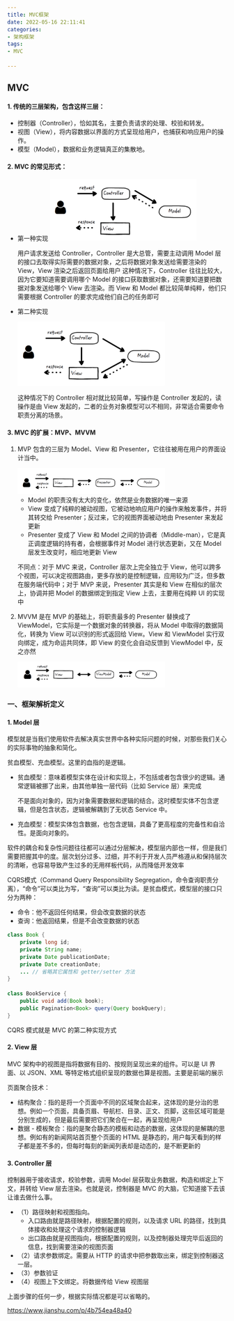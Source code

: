 ```yaml
---
title: MVC框架
date: 2022-05-16 22:11:41
categories:
- 架构框架
tags:
- MVC

---
```


## MVC

#### 1. 传统的三层架构，包含这样三层：

- 控制器（Controller），恰如其名，主要负责请求的处理、校验和转发。
- 视图（View），将内容数据以界面的方式呈现给用户，也捕获和响应用户的操作。
- 模型（Model），数据和业务逻辑真正的集散地。

#### 2. MVC 的常见形式：

- 第一种实现
    <img src="../image/MVC第一种实现.png" alt="s" style="zoom:33%;" />

    用户请求发送给 Controller，Controller 是大总管，需要主动调用 Model 层的接口去取得实际需要的数据对象，之后将数据对象发送给需要渲染的 View，View 渲染之后返回页面给用户
    这种情况下，Controller 往往比较大，因为它要知道需要调用哪个 Model 的接口获取数据对象，还需要知道要把数据对象发送给哪个 View 去渲染。而 View 和 Model 都比较简单纯粹，他们只需要根据 Controller 的要求完成他们自己的任务即可

- 第二种实现

    <img src="../image/MVC第二种实现.png" alt="s" style="zoom:33%;" />

    这种情况下的 Controller 相对就比较简单，写操作是 Controller 发起的，读操作是由 View 发起的，二者的业务对象模型可以不相同，非常适合需要命令职责分离的场景。

#### 3. MVC 的扩展：MVP、MVVM

1. MVP 包含的三层为 Model、View 和 Presenter，它往往被用在用户的界面设计当中。

    <img src="../image/MVP设计.png" style="zoom:33%;" />

    - Model 的职责没有太大的变化，依然是业务数据的唯一来源
    - View 变成了纯粹的被动视图，它被动地响应用户的操作来触发事件，并将其转交给 Presenter；反过来，它的视图界面被动地由 Presenter 来发起更新
    - Presenter 变成了 View 和 Model 之间的协调者（Middle-man），它是真正调度逻辑的持有者，会根据事件对 Model 进行状态更新，又在 Model 层发生改变时，相应地更新 View

    不同点：对于 MVC 来说，Controller 层次上完全独立于 View，他可以跨多个视图，可以决定视图路由，更多存放的是控制逻辑，应用较为广泛，但多数在服务端代码中；对于 MVP 来说，Presenter 其实是和 View 在相似的层次上，协调并把 Model 的数据绑定到指定 View 上去，主要用在纯粹 UI 的实现中

2. MVVM 是在 MVP 的基础上，将职责最多的 Presenter 替换成了 ViewModel，它实际是一个数据对象的转换器，将从 Model 中取得的数据简化，转换为 View 可以识别的形式返回给 View。View 和 ViewModel 实行双向绑定，成为命运共同体，即 View 的变化会自动反馈到 ViewModel 中，反之亦然

    <img src="../image/MVVM设计.png" alt="s" style="zoom:33%;" />

### 一、框架解析定义

#### 1. Model 层

模型就是当我们使用软件去解决真实世界中各种实际问题的时候，对那些我们关心的实际事物的抽象和简化。

贫血模型、充血模型。这里的血指的是逻辑。

- 贫血模型：意味着模型实体在设计和实现上，不包括或者包含很少的逻辑。通常逻辑被挪了出来，由其他单独一层代码（比如 Service 层）来完成

    不是面向对象的，因为对象需要数据和逻辑的结合。这时模型实体不包含逻辑，但是包含状态，逻辑被解耦到了无状态 Service 中。

- 充血模型：模型实体包含数据，也包含逻辑，具备了更高程度的完备性和自洽性。是面向对象的。

软件的耦合和复杂性问题往往都可以通过分层解决，模型层内部也一样，但是我们需要把握其中的度。层次划分过多、过细，并不利于开发人员严格遵从和保持层次的清晰，也容易导致产生过多的无用样板代码，从而降低开发效率

CQRS模式（Command Query Responsibility Segregation，命令查询职责分离），“命令”可以类比为写，“查询”可以类比为读。是贫血模式，模型层的接口只分为两种：

- 命令：他不返回任何结果，但会改变数据的状态
- 查询：他返回结果，但是不会改变数据的状态

```java
class Book {
    private long id;
    private String name;
    private Date publicationDate;
    private Date creationDate;
    ... // 省略其它属性和 getter/setter 方法
}

class BookService {
    public void add(Book book);
    public Pagination<Book> query(Query bookQuery);
}
```

CQRS 模式就是 MVC 的第二种实现方式

#### 2. View 层

MVC 架构中的视图是指将数据有目的、按规则呈现出来的组件。可以是 UI 界面、以 JSON、XML 等特定格式组织呈现的数据也算是视图。主要是前端的展示

页面聚合技术：

- 结构聚合：指的是将一个页面中不同的区域聚合起来，这体现的是分治的思想。例如一个页面，具备页眉、导航栏、目录、正文、页脚，这些区域可能是分别生成的，但是最后需要把它们聚合在一起，再呈现给用户
- 数据 - 模板聚合：指的是聚合静态的模板和动态的数据，这体现的是解耦的思想。例如有的新闻网站首页整个页面的 HTML 是静态的，用户每天看到的样子都是差不多的，但每时每刻的新闻列表却是动态的，是不断更新的

#### 3. Controller 层

控制器用于接收请求，校验参数，调用 Model 层获取业务数据，构造和绑定上下文，并转给 View 层去渲染。也就是说，控制器是 MVC 的大脑，它知道接下去该让谁去做什么事。

- （1）路径映射和视图指向。
    - 入口路由就是路径映射，根据配置的规则，以及请求 URL 的路径，找到具体接收和处理这个请求的控制器逻辑
    - 出口路由就是视图指向，根据配置的规则，以及控制器处理完毕后返回的信息，找到需要渲染的视图页面
- （2）请求参数绑定。需要从 HTTP 的请求中把参数取出来，绑定到控制器这一层。
- （3）参数验证
- （4）视图上下文绑定。将数据传给 View 视图层

上面步骤的任何一步，根据实际情况都是可以省略的。

https://www.jianshu.com/p/4b754ea48a40

 









































